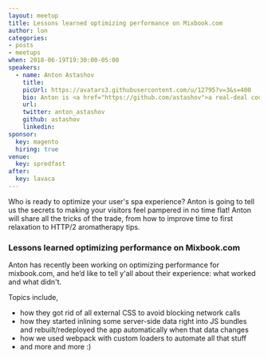 ```yaml
---
layout: meetup
title: Lessons learned optimizing performance on Mixbook.com
author: lon
categories:
- posts
- meetups
when: 2018-06-19T19:30:00-05:00
speakers:
  - name: Anton Astashov
    title:
    picUrl: https://avatars3.githubusercontent.com/u/12795?v=3&s=400
    bio: Anton is <a href="https://github.com/astashov">a real-deal code slinger</a> based in Austin and currently working at <a href="http://www.mixbook.com">Mixbook.com</a>.
    url:
    twitter: anton_astashov
    github: astashov
    linkedin:
sponsor:
  key: magento
  hiring: true
venue:
  key: spredfast
after:
  key: lavaca
---
```


Who is ready to optimize your user's spa experience? Anton is going to tell us the secrets to making your visitors feel pampered in no time flat! Anton will share all the tricks of the trade, from how to improve time to first relaxation to HTTP/2 aromatherapy tips.

### Lessons learned optimizing performance on Mixbook.com

Anton has recently been working on optimizing performance for mixbook.com, and he’d like to tell y'all about their experience: what worked and what didn't.

Topics include,

* how they got rid of all external CSS to avoid blocking network calls
* how they started inlining some server-side data right into JS bundles and rebuilt/redeployed the app automatically when that data changes
* how we used webpack with custom loaders to automate all that stuff
* and more and more :)
